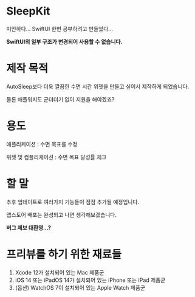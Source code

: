 # SleepKit
미안하다... SwiftUI 한번 공부하려고 만들었다...

**SwiftUI의 일부 구조가 변경되어 사용할 수 없습니다.**

# 제작 목적
AutoSleep보다 더욱 깔끔한 수면 시간 위젯을 만들고 싶어서 제작하게 되었습니다.

물론 애플워치도 군더더기 없이 지원을 해야겠죠?

# 용도
애플리케이션 : 수면 목표를 수정

위젯 및 컴플리케이션 : 수면 목표 달성률 체크

# 할 말
추후 업데이트로 여러가지 기능들이 점점 추가될 예정입니다.

앱스토어 배포는 완성되고 나면 생각해보겠습니다.

**버그 제보 대환영...?**

# 프리뷰를 하기 위한 재료들
1. Xcode 12가 설치되어 있는 Mac 제품군
2. iOS 14 또는 iPadOS 14가 설치되어 있는 iPhone 또는 iPad 제품군
3. (옵션) WatchOS 7이 설치되어 있는 Apple Watch 제품군
